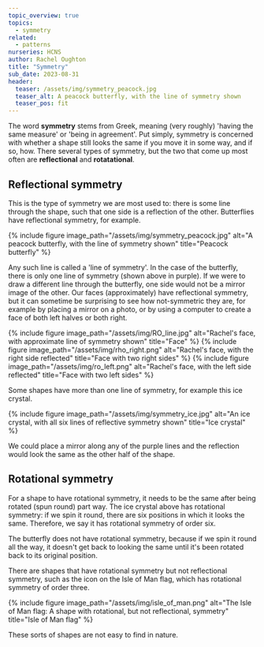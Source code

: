 ```yaml
---
topic_overview: true
topics:
  - symmetry
related: 
  - patterns
nurseries: HCNS
author: Rachel Oughton
title: "Symmetry"
sub_date: 2023-08-31
header:
  teaser: /assets/img/symmetry_peacock.jpg
  teaser_alt: A peacock butterfly, with the line of symmetry shown
  teaser_pos: fit
---
```

The word **symmetry** stems from Greek, meaning (very roughly) 'having the same measure' or 'being in agreement'. Put simply, symmetry is concerned with whether a shape still looks the same if you move it in some way, and if so, how. There several types of symmetry, but the two that come up most often are **reflectional** and **rotatational**.


## Reflectional symmetry 

This is the type of symmetry we are most used to: there is some line through the shape, such that one side is a reflection of the other. Butterflies have reflectional symmetry, for example.  

{% include figure image_path="/assets/img/symmetry_peacock.jpg" alt="A peacock butterfly, with the line of symmetry shown" title="Peacock butterfly" %}

Any such line is called a 'line of symmetry'. In the case of the butterfly, there is only one line of symmetry (shown above in purple). If we were to draw a different line through the butterfly, one side would not be a mirror image of the other. Our faces (approximately) have reflectional symmetry, but it can sometime be surprising to see how not-symmetric they are, for example by placing a mirror on a photo, or by using a computer to create a face of both left halves or both right.

{% include figure image_path="/assets/img/RO_line.jpg" alt="Rachel's face, with approximate line of symmetry shown" title="Face" %}
{% include figure image_path="/assets/img/rho_right.png" alt="Rachel's face, with the right side reflected" title="Face with two right sides" %}
{% include figure image_path="/assets/img/ro_left.png" alt="Rachel's face, with the left side reflected" title="Face with two left sides" %}

Some shapes have more than one line of symmetry, for example this ice crystal. 

{% include figure image_path="/assets/img/symmetry_ice.jpg" alt="An ice crystal, with all six lines of reflective symmetry shown" title="Ice crystal" %}

We could place a mirror along any of the purple lines and the reflection would look the same as the other half of the shape.


## Rotational symmetry

For a shape to have rotational symmetry, it needs to be the same after being rotated (spun round) part way. The ice crystal above has rotational symmetry: if we spin it round, there are six positions in which it looks the same. Therefore, we say it has rotational symmetry of order six.

The butterfly does not have rotational symmetry, because if we spin it round all the way, it doesn't get back to looking the same until it's been rotated back to its original position.

There are shapes that have rotational symmetry but not reflectional symmetry, such as the icon on the Isle of Man flag, which has rotational symmetry of order three.

{% include figure image_path="/assets/img/isle_of_man.png" alt="The Isle of Man flag: A shape with rotational, but not reflectional, symmetry" title="Isle of Man flag" %}

These sorts of shapes are not easy to find in nature.

